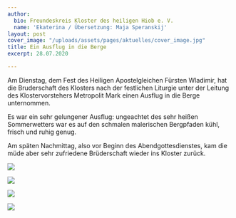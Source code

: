 ```yaml
---
author:
  bio: Freundeskreis Kloster des heiligen Hiob e. V.
  name: 'Ekaterina / Übersetzung: Maja Speranskij'
layout: post
cover_image: "/uploads/assets/pages/aktuelles/cover_image.jpg"
title: Ein Ausflug in die Berge
excerpt: 28.07.2020

---
```

Am Dienstag, dem Fest des Heiligen Apostelgleichen Fürsten Wladimir, hat die Bruderschaft des Klosters nach der festlichen Liturgie unter der Leitung des Klostervorstehers Metropolit Mark einen Ausflug in die Berge unternommen.

Es war ein sehr gelungener Ausflug: ungeachtet des sehr heißen Sommerwetters war es auf den schmalen malerischen Bergpfaden kühl, frisch und ruhig genug.

Am späten Nachmittag, also vor Beginn des Abendgottesdienstes, kam die müde aber sehr zufriedene Brüderschaft wieder ins Kloster zurück.

![](https://res.cloudinary.com/hiobmon/image/upload/v1596532363/media/2020/P7280172_ss3z7g.jpg)

![](https://res.cloudinary.com/hiobmon/image/upload/v1596532395/media/2020/P7280175_anjhne.jpg)

![](https://res.cloudinary.com/hiobmon/image/upload/v1596532427/media/2020/P7280187_pk5soh.jpg)

![](https://res.cloudinary.com/hiobmon/image/upload/v1596532458/media/2020/85774d68-1062-45df-920a-5d0b4def41a4_zeemuh.jpg)